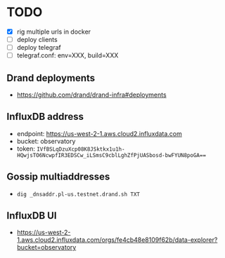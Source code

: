 # TODO
- [x] rig multiple urls in docker
- [ ] deploy clients
- [ ] deploy telegraf
- [ ] telegraf.conf: env=XXX, build=XXX

## Drand deployments
- https://github.com/drand/drand-infra#deployments

## InfluxDB address
- endpoint: https://us-west-2-1.aws.cloud2.influxdata.com
- bucket: observatory
- token:  `IVfBSLqDzuXcp08K8JSktkx1u1h-HQwjsTO6NcwpfIR3EDSCw_iLSmsC9cblLghZfPjUASbosd-bwFYUN8poGA==`

## Gossip multiaddresses
- `dig _dnsaddr.pl-us.testnet.drand.sh TXT`

## InfluxDB UI
- https://us-west-2-1.aws.cloud2.influxdata.com/orgs/fe4cb48e8109f62b/data-explorer?bucket=observatory

